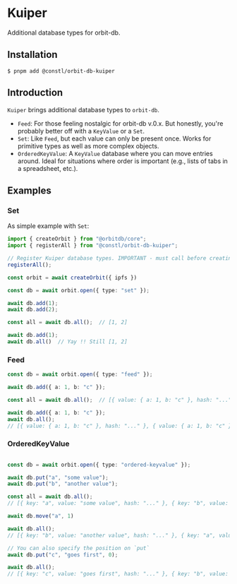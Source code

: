 # Kuiper
Additional database types for orbit-db.

## Installation
```
$ pnpm add @constl/orbit-db-kuiper
```
## Introduction
`Kuiper` brings additional database types to `orbit-db`.

* `Feed`: For those feeling nostalgic for orbit-db v.0.x. But honestly, you're probably better off with a `KeyValue` or a `Set`.
* `Set`: Like `Feed`, but each value can only be present once. Works for primitive types as well as more complex objects.
* `OrderedKeyValue`: A `KeyValue` database where you can move entries around. Ideal for situations where order is important (e.g., lists of tabs in a spreadsheet, etc.). 

## Examples

### Set
As simple example with `Set`:
```ts
import { createOrbit } from "@orbitdb/core";
import { registerAll } from "@constl/orbit-db-kuiper";

// Register Kuiper database types. IMPORTANT - must call before creating orbit instance !
registerAll();

const orbit = await createOrbit({ ipfs })

const db = await orbit.open({ type: "set" });

await db.add(1);
await db.add(2);

const all = await db.all();  // [1, 2]

await db.add(1);
await db.all()  // Yay !! Still [1, 2]
```

### Feed
```ts
const db = await orbit.open({ type: "feed" });

await db.add({ a: 1, b: "c" });

const all = await db.all();  // [{ value: { a: 1, b: "c" }, hash: "..." }]

await db.add({ a: 1, b: "c" });
await db.all();  
// [{ value: { a: 1, b: "c" }, hash: "..." }, { value: { a: 1, b: "c" }, hash: "..." }]
```

### OrderedKeyValue

```ts

const db = await orbit.open({ type: "ordered-keyvalue" });

await db.put("a", "some value");
await db.put("b", "another value");

const all = await db.all();
// [{ key: "a", value: "some value", hash: "..." }, { key: "b", value: "another value", hash: "..." }]

await db.move("a", 1)

await db.all();
// [{ key: "b", value: "another value", hash: "..." }, { key: "a", value: "some value", hash: "..." }]

// You can also specify the position on `put`
await db.put("c", "goes first", 0);

await db.all();
// [{ key: "c", value: "goes first", hash: "..." }, { key: "b", value: "another value", hash: "..." }, { key: "a", value: "some value", hash: "..." }]

```